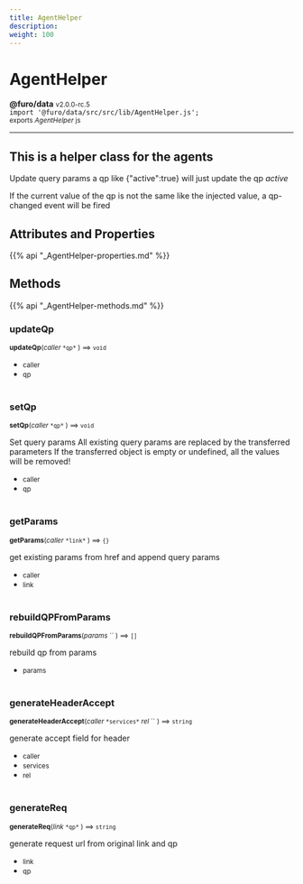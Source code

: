 ```yaml
---
title: AgentHelper
description: 
weight: 100
---
```


# AgentHelper

**@furo/data** <small>v2.0.0-rc.5</small>
<br>`import '@furo/data/src/src/lib/AgentHelper.js';`<small>
<br>exports *AgentHelper* js</small>


****

## This is a helper class for the agents

Update query params
a qp like {"active":true} will just update the qp *active*

If the current value of the qp is not the same like the injected value, a qp-changed event will be fired

## Attributes and Properties
{{% api "_AgentHelper-properties.md" %}}












## Methods
{{% api "_AgentHelper-methods.md" %}}


### **updateQp**
<small>**updateQp**(*caller* `` *qp* `` ) ⟹ `void`</small>



- <small>caller </small>
- <small>qp </small>
<br><br>

### **setQp**
<small>**setQp**(*caller* `` *qp* `` ) ⟹ `void`</small>

Set query params
All existing query params are replaced by the transferred parameters
If the transferred object is empty or undefined, all the values will be removed!

- <small>caller </small>
- <small>qp </small>
<br><br>

### **getParams**
<small>**getParams**(*caller* `` *link* `` ) ⟹ `{}`</small>

get existing params from href and append query params

- <small>caller </small>
- <small>link </small>
<br><br>

### **rebuildQPFromParams**
<small>**rebuildQPFromParams**(*params* `` ) ⟹ `[]`</small>

rebuild qp from params

- <small>params </small>
<br><br>

### **generateHeaderAccept**
<small>**generateHeaderAccept**(*caller* `` *services* `` *rel* `` ) ⟹ `string`</small>

generate accept field for header

- <small>caller </small>
- <small>services </small>
- <small>rel </small>
<br><br>

### **generateReq**
<small>**generateReq**(*link* `` *qp* `` ) ⟹ `string`</small>

generate request url from original link and qp

- <small>link </small>
- <small>qp </small>
<br><br>

